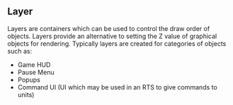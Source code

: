 ## Layer

Layers are containers which can be used to control the draw order of objects. Layers provide an alternative to setting the Z value of graphical objects for rendering. Typically layers are created for categories of objects such as:

-   Game HUD
-   Pause Menu
-   Popups
-   Command UI (UI which may be used in an RTS to give commands to units)

 
